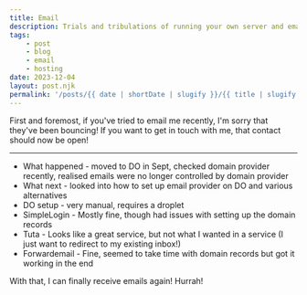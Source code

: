 ```yaml
---
title: Email
description: Trials and tribulations of running your own server and email
tags:
    - post
    - blog
    - email
    - hosting
date: 2023-12-04
layout: post.njk
permalink: '/posts/{{ date | shortDate | slugify }}/{{ title | slugify }}'
---
```

First and foremost, if you've tried to email me recently, I'm sorry that they've been bouncing! If you want to get in touch with me, that contact should now be open!

---

* What happened - moved to DO in Sept, checked domain provider recently, realised emails were no longer controlled by domain provider
* What next - looked into how to set up email provider on DO and various alternatives
* DO setup - very manual, requires a droplet
* SimpleLogin - Mostly fine, though had issues with setting up the domain records
* Tuta - Looks like a great service, but not what I wanted in a service (I just want to redirect to my existing inbox!)
* Forwardemail - Fine, seemed to take time with domain records but got it working in the end

With that, I can finally receive emails again! Hurrah!
